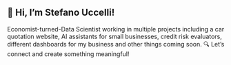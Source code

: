 ## 👋 Hi, I’m Stefano Uccelli!

Economist-turned-Data Scientist working in multiple projects including a car quotation website, AI assistants for small businesses, credit risk evaluators, different dashboards for my business and other things coming soon. 
🔍 Let’s connect and create something meaningful!

<!--
**stefanoucc/stefanoucc** is a ✨ _special_ ✨ repository because its `README.md` (this file) appears on your GitHub profile.

Here are some ideas to get you started:

- 🔭 I’m currently working on ...
- 🌱 I’m currently learning ...
- 👯 I’m looking to collaborate on ...
- 🤔 I’m looking for help with ...
- 💬 Ask me about ...
- 📫 How to reach me: ...
- 😄 Pronouns: ...
- ⚡ Fun fact: ...
-->
